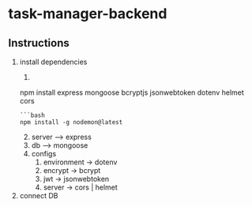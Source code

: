 # task-manager-backend

## Instructions 
1. install dependencies
   1. ```bash
    npm install express mongoose bcryptjs jsonwebtoken dotenv helmet cors
    ```
    ```bash
    npm install -g nodemon@latest
    ```
   2. server --> express
   3. db --> mongoose
   4. configs 
      1.  environment -> dotenv
      2. encrypt -> bcrypt
      3. jwt -> jsonwebtoken
      4. server -> cors | helmet
2. connect DB